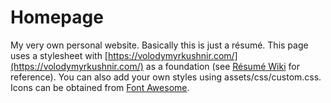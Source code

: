 # Homepage
My very own personal website. Basically this is just a résumé.
This page uses a stylesheet with [https://volodymyrkushnir.com/](https://volodymyrkushnir.com/) as a foundation (see [Résumé Wiki](https://github.com/volodymyr-kushnir/volodymyrkushnir.com/wiki/R%C3%A9sum%C3%A9) for reference).
You can also add your own styles using assets/css/custom.css.
Icons can be obtained from [Font Awesome](https://fontawesome.com/icons).



